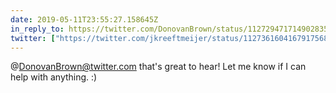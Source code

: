 ```yaml
---
date: 2019-05-11T23:55:27.158645Z
in_reply_to: https://twitter.com/DonovanBrown/status/1127294717149028352
twitter: ["https://twitter.com/jkreeftmeijer/status/1127361604167917568"]
---
```

@DonovanBrown@twitter.com that's great to hear! Let me know if I can help with anything. :)
